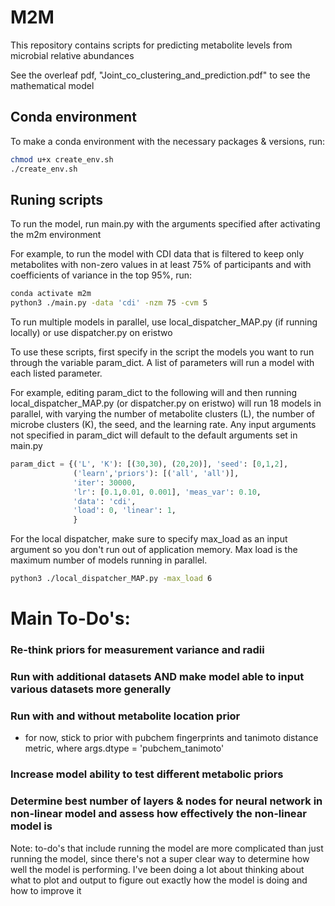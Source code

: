 # M2M

This repository contains scripts for predicting metabolite levels from microbial relative abundances

See the overleaf pdf, "Joint_co_clustering_and_prediction.pdf" to see the mathematical model

## Conda environment
To make a conda environment with the necessary packages & versions, run:
```bash
chmod u+x create_env.sh
./create_env.sh
```

## Runing scripts
To run the model, run main.py with the arguments specified after activating the m2m environment

For example, to run the model with CDI data that is filtered to keep only metabolites with non-zero values in at least 75% of 
participants and with coefficients of variance in the top 95%, run:
```bash
conda activate m2m
python3 ./main.py -data 'cdi' -nzm 75 -cvm 5
```

To run multiple models in parallel, use local_dispatcher_MAP.py (if running locally) or use dispatcher.py on eristwo

To use these scripts, first specify in the script the models you want to run through the variable param_dict. A list of parameters will run a model 
with each listed parameter. 

For example, editing param_dict to the following will and then running local_dispatcher_MAP.py (or dispatcher.py on 
eristwo) will run 18 models in parallel, with varying the number of metabolite clusters (L), the 
number of microbe clusters (K), the seed, and the learning rate. Any input arguments not specified in param_dict 
will default to the default arguments set in main.py

```python
param_dict = {('L', 'K'): [(30,30), (20,20)], 'seed': [0,1,2],
              ('learn','priors'): [('all', 'all')],
              'iter': 30000,
              'lr': [0.1,0.01, 0.001], 'meas_var': 0.10,
              'data': 'cdi',
              'load': 0, 'linear': 1,
              }
```

For the local dispatcher, make sure to specify max_load as an input argument so you don't run out of application memory. 
Max load is the maximum number of models running in parallel.

```bash
python3 ./local_dispatcher_MAP.py -max_load 6
```

# Main To-Do's:
### Re-think priors for measurement variance and radii
### Run with additional datasets AND make model able to input various datasets more generally
### Run with and without metabolite location prior 
 - for now, stick to prior with pubchem fingerprints and tanimoto distance metric, where args.dtype = 'pubchem_tanimoto'
### Increase model ability to test different metabolic priors
### Determine best number of layers & nodes for neural network in non-linear model and assess how effectively the non-linear model is


Note: to-do's that include running the model are more complicated than just running the model, since there's not a super clear way to determine how well the model is performing. I've been doing a lot about thinking about what to plot and output to figure out exactly how the model is doing and how to improve it 

